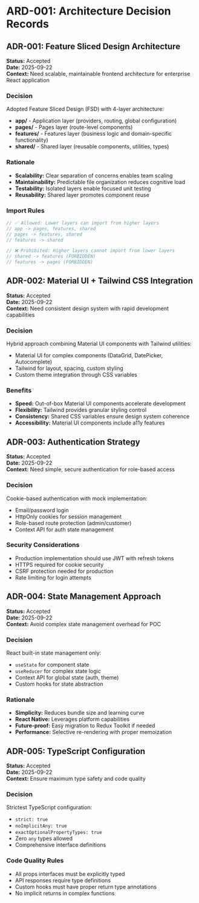 # ARD-001: Architecture Decision Records

## ADR-001: Feature Sliced Design Architecture

**Status:** Accepted  
**Date:** 2025-09-22  
**Context:** Need scalable, maintainable frontend architecture for enterprise React application

### Decision
Adopted Feature Sliced Design (FSD) with 4-layer architecture:
- **app/** - Application layer (providers, routing, global configuration)
- **pages/** - Pages layer (route-level components) 
- **features/** - Features layer (business logic and domain-specific functionality)
- **shared/** - Shared layer (reusable components, utilities, types)

### Rationale
- **Scalability:** Clear separation of concerns enables team scaling
- **Maintainability:** Predictable file organization reduces cognitive load
- **Testability:** Isolated layers enable focused unit testing
- **Reusability:** Shared layer promotes component reuse

### Import Rules
```typescript
// ✅ Allowed: Lower layers can import from higher layers
// app -> pages, features, shared
// pages -> features, shared  
// features -> shared

// ❌ Prohibited: Higher layers cannot import from lower layers
// shared -> features (FORBIDDEN)
// features -> pages (FORBIDDEN)
```

## ADR-002: Material UI + Tailwind CSS Integration

**Status:** Accepted  
**Date:** 2025-09-22  
**Context:** Need consistent design system with rapid development capabilities

### Decision
Hybrid approach combining Material UI components with Tailwind utilities:
- Material UI for complex components (DataGrid, DatePicker, Autocomplete)
- Tailwind for layout, spacing, custom styling
- Custom theme integration through CSS variables

### Benefits
- **Speed:** Out-of-box Material UI components accelerate development
- **Flexibility:** Tailwind provides granular styling control
- **Consistency:** Shared CSS variables ensure design system coherence
- **Accessibility:** Material UI components include a11y features

## ADR-003: Authentication Strategy

**Status:** Accepted  
**Date:** 2025-09-22  
**Context:** Need simple, secure authentication for role-based access

### Decision
Cookie-based authentication with mock implementation:
- Email/password login
- HttpOnly cookies for session management
- Role-based route protection (admin/customer)
- Context API for auth state management

### Security Considerations
- Production implementation should use JWT with refresh tokens
- HTTPS required for cookie security
- CSRF protection needed for production
- Rate limiting for login attempts

## ADR-004: State Management Approach

**Status:** Accepted  
**Date:** 2025-09-22  
**Context:** Avoid complex state management overhead for POC

### Decision
React built-in state management only:
- `useState` for component state
- `useReducer` for complex state logic
- Context API for global state (auth, theme)
- Custom hooks for state abstraction

### Rationale
- **Simplicity:** Reduces bundle size and learning curve
- **React Native:** Leverages platform capabilities
- **Future-proof:** Easy migration to Redux Toolkit if needed
- **Performance:** Selective re-rendering with proper memoization

## ADR-005: TypeScript Configuration

**Status:** Accepted  
**Date:** 2025-09-22  
**Context:** Ensure maximum type safety and code quality

### Decision
Strictest TypeScript configuration:
- `strict: true`
- `noImplicitAny: true`
- `exactOptionalPropertyTypes: true`
- Zero `any` types allowed
- Comprehensive interface definitions

### Code Quality Rules
- All props interfaces must be explicitly typed
- API responses require type definitions
- Custom hooks must have proper return type annotations
- No implicit returns in complex functions